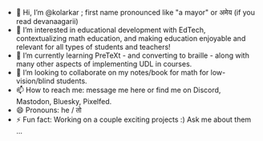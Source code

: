 - 👋 Hi, I’m @kolarkar ; first name pronounced like "a mayor" or अमेय (if you read devanaagarii)
- 👀 I’m interested in educational development with EdTech, contextualizing math education, and making education enjoyable and relevant for all types of students and teachers!
- 🌱 I’m currently learning PreTeXt - and converting to braille - along with many other aspects of implementing UDL in courses.
- 💞️ I’m looking to collaborate on my notes/book for math for low-vision/blind students.
- 📫 How to reach me: message me here or find me on Discord, Mastodon, Bluesky, Pixelfed.
- 😄 Pronouns: he / तो 
- ⚡ Fun fact: Working on a couple exciting projects :) Ask me about them ...

<!---
kolarkar/kolarkar is a ✨ special ✨ repository because its `README.md` (this file) appears on your GitHub profile.
You can click the Preview link to take a look at your changes.
--->
